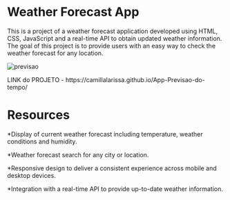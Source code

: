 <h1>Weather Forecast App</h1>




<p>This is a project of a weather forecast application developed using HTML, CSS, JavaScript and a real-time API to obtain updated weather information. The goal of this project is to provide users with an easy way to check the weather forecast for any location.<br></p>


![previsao](https://github.com/camillalarissa/App-Previsao-do-tempo/assets/115382914/55bb4d2b-359b-4941-9b67-9f82f770ffe9)

<p> LINK do PROJETO - https://camillalarissa.github.io/App-Previsao-do-tempo/</p>





<h1>Resources</h1>
*Display of current weather forecast including temperature, weather conditions and humidity.

*Weather forecast search for any city or location.

*Responsive design to deliver a consistent experience across mobile and desktop devices.

*Integration with a real-time API to provide up-to-date weather information.
